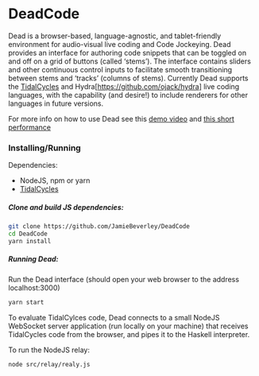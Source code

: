 # DeadCode

Dead is a browser-based, language-agnostic, and tablet-friendly environment for audio-visual live coding 
and Code Jockeying. Dead provides an interface for authoring code snippets that can be toggled on and off 
on a grid of buttons (called ‘stems’). The interface contains sliders and other continuous control inputs 
to facilitate smooth transitioning between stems and ‘tracks’ (columns of stems). Currently Dead supports 
the [TidalCycles](https://tidalcycles.org/index.php/Welcome) and Hydra[https://github.com/ojack/hydra] live 
coding languages, with the capability (and desire!) to include renderers for other languages in future versions.

For more info on how to use Dead see this [demo video](https://youtu.be/nTBwdGbfgmU) and [this short performance](https://www.youtube.com/watch?v=kuJlpd2i25k)

### Installing/Running

Dependencies:
- NodeJS, npm or yarn
- [TidalCycles](https://tidalcycles.org/index.php/Installation)

##### Clone and build JS dependencies:
```bash
git clone https://github.com/JamieBeverley/DeadCode
cd DeadCode
yarn install
```

##### Running Dead:

Run the Dead interface (should open your web browser to the address localhost:3000)
```bash
yarn start
```
To evaluate TidalCylces code, Dead connects to a small NodeJS WebSocket server application (run locally on 
your machine) that receives TidalCycles code from the browser, and pipes it to the Haskell interpreter.

To run the NodeJS relay:
```bash
node src/relay/realy.js
```

